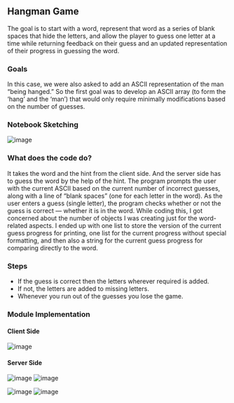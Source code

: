 ## Hangman Game
The goal is to start with a word, represent that word as a series of blank spaces that hide the letters, and allow the player to guess one letter at a time while returning feedback on their guess and an updated representation of their progress in guessing the word.

### Goals
In this case, we were also asked to add an ASCII representation of the man “being hanged.” So the first goal was to develop an ASCII array (to form the ‘hang’ and the ‘man’) that would only require minimally modifications based on the number of guesses. 

### Notebook Sketching
![image](https://user-images.githubusercontent.com/72320197/139126334-4ee56621-d433-4b7d-9318-44f400631820.png)

### What does the code do?

It takes the word and the hint from the client side.
And the server side has to guess the word by the help of the hint.
The program prompts the user with the current ASCII based on the current number of incorrect guesses, along with a line of “blank spaces” (one for each letter in the word). As the user enters a guess (single letter), the program checks whether or not the guess is correct — whether it is in the word.
While coding this, I got concerned about the number of objects I was creating just for the word-related aspects. I ended up with one list to store the version of the current guess progress for printing, one list for the current progress without special formatting, and then also a string for the current guess progress for comparing directly to the word.

### Steps
* If the guess is correct then the letters wherever required is added.
* If not, the letters are added to missing letters.
* Whenever you run out of the guesses you lose the game.

### Module Implementation

#### Client Side
![image](https://user-images.githubusercontent.com/72320197/139127360-ce4910d9-3163-4352-82b7-144be6253772.png)

#### Server Side
![image](https://user-images.githubusercontent.com/72320197/139127416-ff50375a-1690-44e1-9da2-76605f3d027c.png)
![image](https://user-images.githubusercontent.com/72320197/139127435-696162aa-1bd0-4a95-bfa1-fc7ed226ce66.png)


![image](https://user-images.githubusercontent.com/72320197/139127515-8d677efb-dbc6-4534-a735-76acae9d62c3.png)
![image](https://user-images.githubusercontent.com/72320197/139127595-44818992-3e7a-4dfc-a3b9-1acc8fb1ed34.png)
